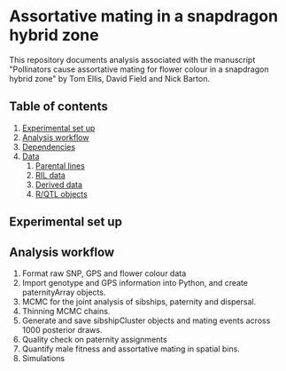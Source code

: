 # Assortative mating in a snapdragon hybrid zone

This repository documents analysis associated with the manuscript "Pollinators cause assortative mating for flower colour in a snapdragon hybrid zone" by Tom Ellis, David Field and Nick Barton.

## Table of contents

1. [Experimental set up](#experimental-set-up)
2. [Analysis workflow](#analysis-workflow)
3. [Dependencies](#Dependencies)
4. [Data](#data)
    1. [Parental lines](#parental-lines)
    2. [RIL data](#ril-data)
    3. [Derived data](#derived-data)
    4. [R/QTL objects](#rqtl-objects)

## Experimental set up

## Analysis workflow

1. Format raw SNP, GPS and flower colour data
2. Import genotype and GPS information into Python, and create paternityArray objects.
3. MCMC for the joint analysis of sibships, paternity and dispersal.
4. Thinning MCMC chains.
5. Generate and save sibshipCluster objects and mating events across 1000
posterior draws.
6. Quality check on paternity assignments
7. Quantify male fitness and assortative mating in spatial bins.
8. Simulations
